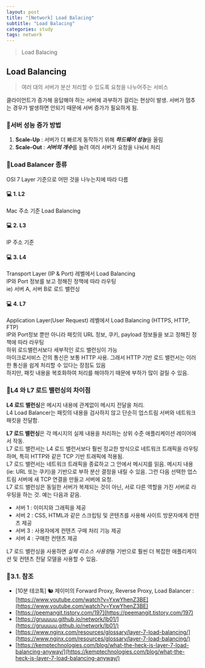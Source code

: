 ```yaml
---
layout: post
title: "[Network] Load Balacing"
subtitle: "Load Balacing"
categories: study
tags: network
---
```


> Load Balacing

## Load Balancing
> 여러 대의 서버가 분산 처리할 수 있도록 요청을 나누어주는 서비스  

클라이언트가 증가해 응답해야 하는 서버에 과부하가 걸리는 현상이 발생. 서버가 멈추는 경우가 발생하면 안되기 때문에 서버 증가가 필요하게 됨.  

### 🚀서버 성능 증가 방법
1. **Scale-Up** : 서버가 더 빠르게 동작하기 위해 ***하드웨어 성능***을 올림
2. **Scale-Out** : ***서버의 개수***를 늘려 여러 서버가 요청을 나눠서 처리

### 🚀Load Balancer 종류
OSI 7 Layer 기준으로 어떤 것을 나누는지에 따라 다름  

#### 💻 1. L2
Mac 주소 기준 Load Balancing  

#### 💻 2. L3
IP 주소 기준  

#### 💻 3. L4
Transport Layer (IP & Port) 레벨에서 Load Balancing  
IP와 Port 정보를 보고 정해진 정책에 따라 라우팅  
ie) 서버 A, 서버 B로 로드 밸런싱  

#### 💻 4. L7
Application Layer(User Request) 레벨에서 Load Balancing (HTTPS, HTTP, FTP)  
IP와 Port정보 뿐만 아니라 패킷의 URL 정보, 쿠키, payload 정보들을 보고 정해진 정책에 따라 라우팅  
하위 로드밸런서보다 세부적인 로드 밸런싱이 가능  
마이크로서비스 간의 통신은 보통 HTTP 사용. 그래서 HTTP 기반 로드 밸런서는 이러한 통신을 쉽게 처리할 수 있다는 장점도 있음  
하지만, 패킷 내용을 복호화하여 처리를 해야하기 때문에 부하가 많이 걸릴 수 있음.  

### 🚀L4 와 L7 로드 밸런싱의 차이점
**L4 로드 밸런싱**은 메시지 내용에 관계없이 메시지 전달을 처리.  
L4 Load Balancer는 패킷의 내용을 검사하지 않고 단순히 업스트림 서버와 네트워크 패킷을 전달함.

**L7 로드 밸런싱**은 각 메시지의 실제 내용을 처리하는 상위 수준 애플리케이션 레이어에서 작동.  
L7 로드 밸런서는 L4 로드 밸런서보다 훨씬 정교한 방식으로 네트워크 트래픽을 라우팅하며, 특히 HTTP와 같은 TCP 기반 트래픽에 적용됨.   
L7 로드 밸런서는 네트워크 트래픽을 종료하고 그 안에서 메시지를 읽음. 메시지 내용(ie: URL 또는 쿠키)을 기반으로 부하 분산 결정을 내릴 수 있음. 그런 다음 선택한 업스트림 서버에 새 TCP 연결을 만들고 서버에 요청.  
L7 로드 밸런싱은 동일한 서버가 복제되는 것이 아닌, 서로 다른 역할을 가진 서버로 라우팅을 하는 것. 예는 다음과 같음.
- 서버 1 : 이미지와 그래픽을 제공
- 서버 2 : CSS, HTML과 같은 스크립팅 및 콘텐츠를 사용해 사이트 방문자에게 컨텐츠 제공
- 서버 3 : 사용자에게 컨텐츠 구매 처리 기능 제공
- 서버 4 : 구매한 컨텐츠 제공

L7 로드 밸런싱을 사용하면 *실제 리소스 사용량*을 기반으로 훨씬 더 복잡한 애플리케이션 및 컨텐츠 전달 모델을 사용할 수 있음.

### 🚀3.1. 참조
- [10분 테코톡] 🐿 제이미의 Forward Proxy, Reverse Proxy, Load Balancer : [https://www.youtube.com/watch?v=YxwYhenZ3BE](https://www.youtube.com/watch?v=YxwYhenZ3BE)
- [https://peemangit.tistory.com/197](https://peemangit.tistory.com/197)
- [https://gruuuuu.github.io/network/lb01/](https://gruuuuu.github.io/network/lb01/)
- [https://www.nginx.com/resources/glossary/layer-7-load-balancing/](https://www.nginx.com/resources/glossary/layer-7-load-balancing/)
- [https://kemptechnologies.com/blog/what-the-heck-is-layer-7-load-balancing-anyway/](https://kemptechnologies.com/blog/what-the-heck-is-layer-7-load-balancing-anyway/)